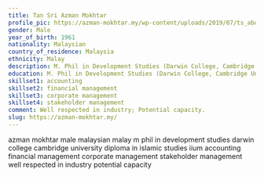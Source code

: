 ```yaml
---
title: Tan Sri Azman Mokhtar
profile_pic: https://azman-mokhtar.my/wp-content/uploads/2019/07/ts_about.jpg
gender: Male
year_of_birth: 1961
nationality: Malaysian
country_of_residence: Malaysia
ethnicity: Malay
description: M. Phil in Development Studies (Darwin College, Cambridge University), Diploma in Islamic Studies (IIUM), Accounting, Financial Management, Corporate Management, Stakeholder Management
education: M. Phil in Development Studies (Darwin College, Cambridge University), Diploma in Islamic Studies (IIUM)
skillset1: accounting
skillset2: financial management
skillset3: corporate management
skillset4: stakeholder management
comment: Well respected in industry; Potential capacity.
slug: https://azman-mokhtar.my/
---
```


azman mokhtar male malaysian malay m phil in development studies darwin college cambridge university diploma in islamic studies iium accounting financial management corporate management stakeholder management well respected in industry potential capacity